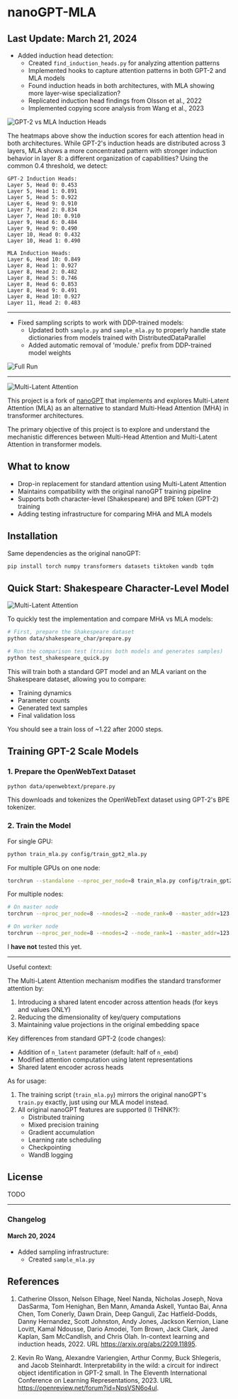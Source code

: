 # nanoGPT-MLA

## Last Update: March 21, 2024
- Added induction head detection:
  - Created `find_induction_heads.py` for analyzing attention patterns
  - Implemented hooks to capture attention patterns in both GPT-2 and MLA models
  - Found induction heads in both architectures, with MLA showing more layer-wise specialization?
  - Replicated induction head findings from Olsson et al., 2022
  - Implemented copying score analysis from Wang et al., 2023

![GPT-2 vs MLA Induction Heads](assets/induction_heads.png)

The heatmaps above show the induction scores for each attention head in both architectures. While GPT-2's induction heads are distributed across 3 layers, MLA shows a more concentrated pattern with stronger induction behavior in layer 8: a different organization of capabilities? Using the common 0.4 threshold, we detect:

```
GPT-2 Induction Heads:
Layer 5, Head 0: 0.453
Layer 5, Head 1: 0.891
Layer 5, Head 5: 0.922
Layer 6, Head 9: 0.910
Layer 7, Head 2: 0.834
Layer 7, Head 10: 0.910
Layer 9, Head 6: 0.484
Layer 9, Head 9: 0.490
Layer 10, Head 0: 0.432
Layer 10, Head 1: 0.490

MLA Induction Heads:
Layer 6, Head 10: 0.849
Layer 8, Head 1: 0.927
Layer 8, Head 2: 0.482
Layer 8, Head 5: 0.746
Layer 8, Head 6: 0.853
Layer 8, Head 9: 0.491
Layer 8, Head 10: 0.927
Layer 11, Head 2: 0.483
```

---

- Fixed sampling scripts to work with DDP-trained models:
  - Updated both `sample.py` and `sample_mla.py` to properly handle state dictionaries from models trained with DistributedDataParallel
  - Added automatic removal of 'module.' prefix from DDP-trained model weights



![Full Run](assets/full_run.png)

---

![Multi-Latent Attention](assets/mla_diagram.jpg)

This project is a fork of [nanoGPT](https://github.com/karpathy/nanoGPT) that implements and explores Multi-Latent Attention (MLA) as an alternative to standard Multi-Head Attention (MHA) in transformer architectures.

The primary objective of this project is to explore and understand the mechanistic differences between Multi-Head Attention and Multi-Latent Attention in transformer models.

## What to know

- Drop-in replacement for standard attention using Multi-Latent Attention
- Maintains compatibility with the original nanoGPT training pipeline
- Supports both character-level (Shakespeare) and BPE token (GPT-2) training
- Adding testing infrastructure for comparing MHA and MLA models

## Installation

Same dependencies as the original nanoGPT:

```bash
pip install torch numpy transformers datasets tiktoken wandb tqdm
```

## Quick Start: Shakespeare Character-Level Model

![Multi-Latent Attention](assets/comparison.png)

To quickly test the implementation and compare MHA vs MLA models:

```bash
# First, prepare the Shakespeare dataset
python data/shakespeare_char/prepare.py

# Run the comparison test (trains both models and generates samples)
python test_shakespeare_quick.py
```

This will train both a standard GPT model and an MLA variant on the Shakespeare dataset, allowing you to compare:
- Training dynamics
- Parameter counts
- Generated text samples
- Final validation loss

You should see a train loss of ~1.22 after 2000 steps.

## Training GPT-2 Scale Models

### 1. Prepare the OpenWebText Dataset

```bash
python data/openwebtext/prepare.py
```

This downloads and tokenizes the OpenWebText dataset using GPT-2's BPE tokenizer.

### 2. Train the Model

For single GPU:
```bash
python train_mla.py config/train_gpt2_mla.py
```

For multiple GPUs on one node:
```bash
torchrun --standalone --nproc_per_node=8 train_mla.py config/train_gpt2_mla.py
```

For multiple nodes:
```bash
# On master node
torchrun --nproc_per_node=8 --nnodes=2 --node_rank=0 --master_addr=123.456.123.456 --master_port=1234 train_mla.py

# On worker node
torchrun --nproc_per_node=8 --nnodes=2 --node_rank=1 --master_addr=123.456.123.456 --master_port=1234 train_mla.py
```

I **have not** tested this yet.

---

Useful context:


The Multi-Latent Attention mechanism modifies the standard transformer attention by:
1. Introducing a shared latent encoder across attention heads (for keys and values ONLY)
2. Reducing the dimensionality of key/query computations
3. Maintaining value projections in the original embedding space

Key differences from standard GPT-2 (code changes):
- Addition of `n_latent` parameter (default: half of `n_embd`)
- Modified attention computation using latent representations
- Shared latent encoder across heads

As for usage:

1. The training script (`train_mla.py`) mirrors the original nanoGPT's `train.py` exactly, just using our MLA model instead.
2. All original nanoGPT features are supported (I THINK?):
   - Distributed training
   - Mixed precision training
   - Gradient accumulation
   - Learning rate scheduling
   - Checkpointing
   - WandB logging


## License

TODO

---

### Changelog

#### March 20, 2024
- Added sampling infrastructure:
  - Created `sample_mla.py`

## References

1. Catherine Olsson, Nelson Elhage, Neel Nanda, Nicholas Joseph, Nova DasSarma, Tom Henighan, Ben Mann, Amanda Askell, Yuntao Bai, Anna Chen, Tom Conerly, Dawn Drain, Deep Ganguli, Zac Hatfield-Dodds, Danny Hernandez, Scott Johnston, Andy Jones, Jackson Kernion, Liane Lovitt, Kamal Ndousse, Dario Amodei, Tom Brown, Jack Clark, Jared Kaplan, Sam McCandlish, and Chris Olah. In-context learning and induction heads, 2022. URL https://arxiv.org/abs/2209.11895.

2. Kevin Ro Wang, Alexandre Variengien, Arthur Conmy, Buck Shlegeris, and Jacob Steinhardt. Interpretability in the wild: a circuit for indirect object identification in GPT-2 small. In The Eleventh International Conference on Learning Representations, 2023. URL https://openreview.net/forum?id=NpsVSN6o4ul.